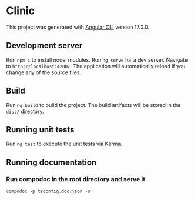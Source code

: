 # Clinic

This project was generated with [Angular CLI](https://github.com/angular/angular-cli) version 17.0.0.

## Development server

Run `npm i` to install node_modules. Run `ng serve` for a dev server. Navigate to `http://localhost:4200/`. The application will automatically reload if you change any of the source files.

## Build

Run `ng build` to build the project. The build artifacts will be stored in the `dist/` directory.

## Running unit tests

Run `ng test` to execute the unit tests via [Karma](https://karma-runner.github.io).

## Running documentation

### Run compodoc in the root directory and serve it

`compodoc -p tsconfig.doc.json -s`
